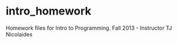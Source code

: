 intro_homework
==============

Homework files for Intro to Programming. Fall 2013 - Instructor TJ Nicolaides
